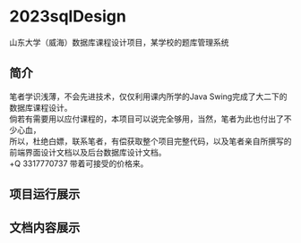 # 2023sqlDesign
山东大学（威海）数据库课程设计项目，某学校的题库管理系统
## 简介  
笔者学识浅薄，不会先进技术，仅仅利用课内所学的Java Swing完成了大二下的数据库课程设计。  
倘若有需要用以应付课程的，本项目可以说完全够用，当然，笔者为此也付出了不少心血，  
所以，杜绝白嫖，联系笔者，有偿获取整个项目完整代码，以及笔者亲自所撰写的前端界面设计文档以及后台数据库设计文档。  
+Q 3317770737 带着可接受的价格来。  
## 项目运行展示
  
## 文档内容展示
